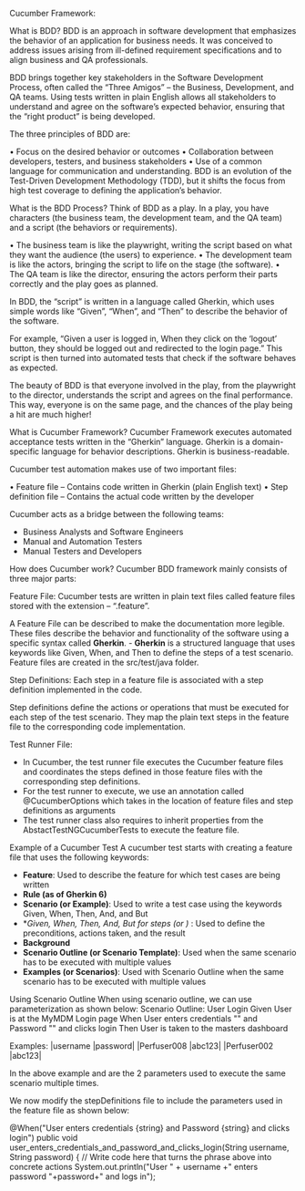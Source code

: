 ﻿Cucumber Framework: 

What is BDD? 
BDD is an approach in software development that emphasizes the behavior of an application for business needs. It was conceived to address issues arising from ill-defined requirement specifications and to align business and QA professionals. 

BDD brings together key stakeholders in the Software Development Process, often called the “Three Amigos” – the Business, Development, and QA teams. Using tests written in plain English allows all stakeholders to understand and agree on the software’s expected behavior, ensuring that the “right product” is being developed.

The three principles of BDD are:

• Focus on the desired behavior or outcomes
• Collaboration between developers, testers, and business stakeholders
• Use of a common language for communication and understanding.
BDD is an evolution of the Test-Driven Development Methodology (TDD), but it shifts the focus from high test coverage to defining the application’s behavior.

What is the BDD Process?
Think of BDD as a play. In a play, you have characters (the business team, the development team, and the QA team) and a script (the behaviors or requirements). 

• The business team is like the playwright, writing the script based on what they want the audience (the users) to experience. 
• The development team is like the actors, bringing the script to life on the stage (the software). 
• The QA team is like the director, ensuring the actors perform their parts correctly and the play goes as planned.

In BDD, the “script” is written in a language called Gherkin, which uses simple words like “Given”, “When”, and “Then” to describe the behavior of the software. 

For example, “Given a user is logged in, When they click on the ‘logout’ button, they should be logged out and redirected to the login page.” This script is then turned into automated tests that check if the software behaves as expected.

The beauty of BDD is that everyone involved in the play, from the playwright to the director, understands the script and agrees on the final performance. This way, everyone is on the same page, and the chances of the play being a hit are much higher!

What is Cucumber Framework?
Cucumber Framework executes automated acceptance tests written in the “Gherkin” language. Gherkin is a domain-specific language for behavior descriptions. Gherkin is business-readable.

Cucumber test automation makes use of two important files:

• Feature file – Contains code written in Gherkin (plain English text)
• Step definition file – Contains the actual code written by the developer

Cucumber acts as a bridge between the following teams:

- Business Analysts and Software Engineers
- Manual and Automation Testers
- Manual Testers and Developers

How does Cucumber work?
Cucumber BDD framework mainly consists of three major parts:

Feature File:
Cucumber tests are written in plain text files called feature files stored with the extension – “.feature”. 

A Feature File can be described to make the documentation more legible. 
These files describe the behavior and functionality of the software using a specific syntax called **Gherkin**. 
    - **Gherkin** is a structured language that uses keywords like Given, When, and Then to define the steps of a test scenario.
Feature files are created in the src/test/java folder. 
    
Step Definitions:
Each step in a feature file is associated with a step definition implemented in the code. 

Step definitions define the actions or operations that must be executed for each step of the test scenario. 
They map the plain text steps in the feature file to the corresponding code implementation.

Test Runner File: 
- In Cucumber, the test runner file executes the Cucumber feature files and coordinates the steps defined in those feature files with the corresponding step definitions.
- For the test runner to execute, we use an annotation called @CucumberOptions which takes in the location of feature files and step definitions as arguments
- The test runner class also requires to inherit properties from the AbstactTestNGCucumberTests to execute the feature file.


Example of a Cucumber Test
A cucumber test starts with creating a feature file that uses the following keywords:
- **Feature**: Used to describe the feature for which test cases are being written
- **Rule (as of Gherkin 6)**
- **Scenario (or Example)**: Used to write a test case using the keywords Given, When, Then, And, and But
- **Given, When, Then, And, But for steps (or *)** : Used to define the preconditions, actions taken, and the result
- **Background**
- **Scenario Outline (or Scenario Template)**: Used when the same scenario has to be executed with multiple values 
- **Examples (or Scenarios)**: Used with Scenario Outline when the same scenario has to be executed with multiple values 

Using Scenario Outline
When using scenario outline, we can use parameterization as shown below:
Scenario Outline: User Login
   Given User is at the MyMDM Login page
   When User enters credentials "<username>" and Password "<password>" and clicks login
   Then User is taken to the masters dashboard
   
   Examples:
   |username |password|
   |Perfuser008 |abc123|
   |Perfuser002 |abc123|

In the above example <username> and <password> are the 2 parameters used to execute the same scenario multiple times.

We now modify the stepDefinitions file to include the parameters used in the feature file as shown below:

@When("User enters credentials {string} and Password {string} and clicks login")
	public void user_enters_credentials_and_password_and_clicks_login(String username, String password) {
	    // Write code here that turns the phrase above into concrete actions
	    System.out.println("User " + username +" enters password "+password+" and logs in");





